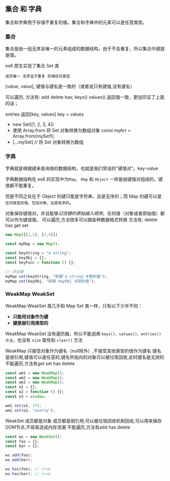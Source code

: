 ## 集合 和 字典

集合和字典用于存储不重复的值。集合和字典中的元素可以是任意类型。


### 集合

集合是由一组无序且唯一的元素组成的数据结构，由于不会重复，所以集合中键就是值。

es6 原生实现了集合 Set 类

`成员唯一 无序且不重复 存储任何类型`

[value, value], 键值与键名是一致的（或者说只有键值,没有键名）

可以遍历, 方法有: add delete has; keys() values() 返回值一致，更加印证了上面的话；

entries 返回[key, values] key = values
- new Set([1, 2, 3, 4])
- 使用 Array.from 将 Set 对象转换为数组对象 const myArr = Array.from(mySet1); 
- [...mySet] // 将 Set 对象转换为数组

 ### 字典

 字典就是根据键来查询值的数据结构，也就是我们常说的“键值对”。key-value

 字典数据结构在 es6 的实现中为` Map `。 `Map` 和 `Object` 一样是由键值对组成的，键值都不能重复。
 
 但是不同之处在于 Object 的键只能是字符串，且是无序的；而 Map 的键可以是`任何类型的值，包括对象，且是有序的`。

 对象保存键值对，并且能够*记住键的原始插入顺序*。任何值（对象或者原始值）都可以作为键或值。
可以遍历,方法很多可以跟各种数据格式转换 方法有: delete has get set

```js
new Map([[1,2], [3,4]])

const myMap = new Map();

const keyString = "a string";
const keyObj = {};
const keyFunc = function () {};

// 添加键
myMap.set(keyString, "和键'a string'关联的值");
myMap.set(keyObj, "和键 keyObj 关联的值");
```

### WeakMap WeakSet

WeakMap WeakSet 类几乎和 Map Set 类一样，只有以下少许不同：

- **只能用对象作为键**
- **键是弱引用类型的**

WeakMap WeakSet 没有遍历器，所以不能调用 `keys()、values()、entries()方法`，也没有 `size` 属性和 `clear()` 方法

WeakMap
只接受对象作为键名（null除外）,不接受其他类型的值作为键名
键名是弱引用,键值可以是任意的,键名所指向的对象可以被垃圾回收,此时键名是无效的
不能遍历,方法有get set has delete
```js
const wm1 = new WeakMap();
const wm2 = new WeakMap();
const wm3 = new WeakMap();
const o1 = {};
const o2 = function () {};
const o3 = window;

wm1.set(o1, 37);
wm1.set(o2, "azerty");
```

WeakSet
成员都是对象
成员都是弱引用,可以被垃圾回收机制回收,可以用来保存DOM节点,不容易造成内存泄漏
不能遍历,方法有add has delete
```js
const ws = new WeakSet();
const foo = {};
const bar = {};

ws.add(foo);
ws.add(bar);

ws.has(foo); // true
ws.has(bar); // true

```